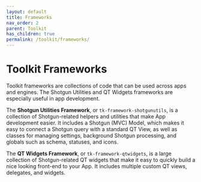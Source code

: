 ```yaml
---
layout: default
title: Frameworks
nav_order: 2
parent: Toolkit
has_children: true
permalink: /toolkit/frameworks/
---
```


# Toolkit Frameworks

Toolkit frameworks are collections of code that can be used across apps and engines. The Shotgun Utilities and QT Widgets frameworks are especially useful in app development.

The **Shotgun Utilities Framework**, or `tk-framework-shotgunutils`, is a collection of Shotgun-related helpers and utilities that make App development easier. It includes a Shotgun (MVC) Model, which makes it easy to connect a Shotgun query with a standard QT View, as well as classes for managing settings, background Shotgun processing, and globals such as schema, statuses, and icons.

The **QT Widgets Framework**, or `tk-framework-qtwidgets`, is a large collection of Shotgun-related QT widgets that make it easy to quickly build a nice looking front-end to your App. It includes multiple custom QT views, delegates, and widgets.

